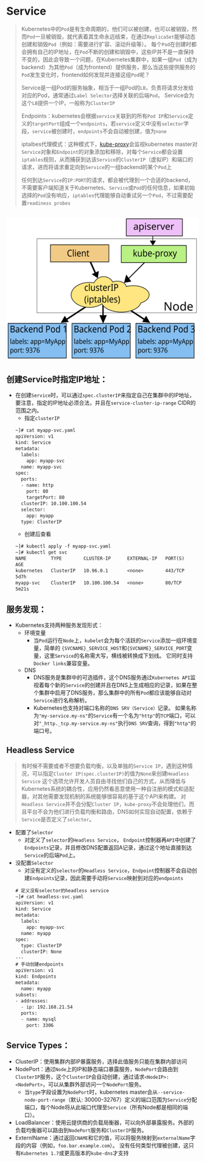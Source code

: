 # Service

> Kubernetes中的`Pod`是有生命周期的，他们可以被创建，也可以被销毁，然而`Pod`一旦被销毁，就代表着其生命永远结束，在通过`ReplicaSet`能够动态创建和销毁`Pod`（例如：需要进行扩容、滚动升级等）。 
> 每个`Pod`在创建时都会拥有自己的IP地址，在`Pod`不断的创建和销毁中，这些IP并不是一直保持不变的，因此会导致一个问题，在Kubernetes集群中，如果一组`Pod`（成为backend）为其他`Pod`（成为frontend）提供服务，那么当这些提供服务的`Pod`发生变化时，frontend如何发现并连接这组`Pod`呢？
>
> Service是一组Pod的服务抽象，相当于一组Pod的`LB`，负责将请求分发给对应的Pod，通常通过`Label Selector`选择关联的后端`Pod`， Service会为这个`LB`提供一个IP，一般称为`ClusterIP`
>
> Endpoints：kubernetes会根据`service`关联到的所有`Pod IP`和`Service`定义的`targetPort`组成一个`endpoints`，若`service`定义中没有`selector`字段，`service`被创建时，`endpoints`不会自动被创建，值为`none`
>
> iptalbes代理模式：这种模式下，[kube-proxy](./kube-proxy.md)会监视kubernetes master对`Service`对象和`Endpoint`的对象添加和移除，对每个`Service`都会设置`iptables`规则，从而捕获到达该`Service`的`ClusterIP`（虚拟IP）和端口的请求，进而将请求重定向到`Service`的一组backend的某个`Pod`上
>
> 任何到达`Service`的`IP:PORT`的请求，都会被代理到一个合适的backend，不需要客户端知道关于Kubernetes、`Service`或`Pod`的任何信息，如果初始选择的`Pod`没有响应，`iptables`代理能够自动重试另一个`Pod`，不过需要配置`readiness probes`

![services-iptables-overview](./services-iptables-overview.svg)
----------------------------

## 创建Service时指定IP地址：
* 在创建`Service`时，可以通过`spec.clusterIP`来指定自己在集群中的IP地址，要注意，指定的IP地址必须合法，并且在`service-cluster-ip-range` CIDR的范围之内。
	* 指定`clusterIP`
	```
	~]# cat myapp-svc.yaml
	apiVersion: v1
	kind: Service
	metadata:
	  labels:
	    app: myapp-svc
	  name: myapp-svc
	spec:
	  ports:
	  - name: http
	    port: 80
	    targetPort: 80
	  clusterIP: 10.100.100.54
	  selector:
	    app: myapp
	  type: ClusterIP
	```
	* 创建后查看
	```
	~]# kubectl apply -f myapp-svc.yaml
	~]# kubectl get svc
	NAME         TYPE        CLUSTER-IP      EXTERNAL-IP   PORT(S)   AGE
	kubernetes   ClusterIP   10.96.0.1       <none>        443/TCP   5d7h
	myapp-svc    ClusterIP   10.100.100.54   <none>        80/TCP    5m21s
	```


## 服务发现：
* Kubernetes支持两种服务发现形式：
	* 环境变量
		* 当`Pod`运行在`Node`上，`kubelet`会为每个活跃的`Service`添加一组环境变量，简单的 `{SVCNAME}_SERVICE_HOST`和`{SVCNAME}_SERVICE_PORT`变量，这里`Service`的名称需大写，横线被转换成下划线。 它同时支持`Docker links`兼容变量。
	* DNS
		* DNS服务是集群中的可选插件，这个DNS服务通过`Kubernetes API`监视着每个新的`Service`的创建并且在DNS上生成相应的记录，如果在整个集群中启用了DNS服务，那么集群中的所有`Pod`都应该能够自动对`Service`进行名称解析。
		* Kubernetes也支持对端口名称的`DNS SRV（Service）`记录。 如果名称为`"my-service.my-ns"`的`Service`有一个名为`"http"`的`TCP`端口，可以对`"_http._tcp.my-service.my-ns"`执行`DNS SRV`查询，得到`"http"`的端口号。
<!-- 		```
		~]# dig -t srv _http._tcp.myapp.default.svc.cluster.local @10.96.0.10
		; <<>> DiG 9.9.4-RedHat-9.9.4-72.el7 <<>> -t srv _http._tcp.myapp-svc.default.svc.cluster.local @10.96.0.10
		;; global options: +cmd
		;; Got answer:
		;; ->>HEADER<<- opcode: QUERY, status: NOERROR, id: 41367
		;; flags: qr aa rd ra; QUERY: 1, ANSWER: 1, AUTHORITY: 0, ADDITIONAL: 2

		;; OPT PSEUDOSECTION:
		; EDNS: version: 0, flags:; udp: 4096
		;; QUESTION SECTION:
		;_http._tcp.myapp-svc.default.svc.cluster.local.	IN SRV

		;; ANSWER SECTION:
		_http._tcp.myapp-svc.default.svc.cluster.local.	5 IN SRV 0 100 8080 myapp-svc.default.svc.cluster.local.

		;; ADDITIONAL SECTION:
		myapp-svc.default.svc.cluster.local. 5 IN A	10.106.26.196

		;; Query time: 1 msec
		;; SERVER: 10.96.0.10#53(10.96.0.10)
		;; WHEN: Sat Dec 08 23:42:49 EST 2018
		;; MSG SIZE  rcvd: 227
		```
 -->

## Headless Service
> 有时候不需要或者不想要负载均衡，以及单独的`Service IP`，遇到这种情况，可以指定`Cluster IP(spec.clusterIP)`的值为`None`来创建`Headless Service`
> 这个选项允许开发人员自由寻找他们自己的方式，从而降低与Kubernetes系统的耦合性，应用仍然看恶意使用一种自注册的模式和适配器，对其他需要发现机制的系统能够很容易的基于这个API来构建。
> 对`Headless Service`并不会分配`Cluster IP`，`kube-proxy`不会处理他们，而且平台不会为他们进行负载均衡和路由，DNS如何实现自动配置，依赖于`Service`是否定义了`selector`。

* 配置了`Selector`
	* 对定义了`selector`的`Headless Service`， `Endpoint`控制器再`API`中创建了`Endpoints`记录，并且修改DNS配置返回A记录，通过这个地址直接到达`Service`的后端`Pod`上。
* 没配置`Selector`
	* 对没有定义的`selector`的`Headless Service`，`Endpoint`控制器不会自动创建`Endpoints`记录，因此需要手动将`Service`映射到对应的`endpoints`
	```
	# 定义没有selector的headless service
	~]# cat headless-svc.yaml
	apiVersion: v1
	kind: Service
	metadata:
	  labels:
	    app: myapp-svc
	  name: myapp
	spec:
	  type: ClusterIP
	  clusterIP: None
	---
	# 手动创建endpoints
	apiVersion: v1
	kind: Endpoints
	metadata:
	  name: myapp
	subsets:
	- addresses:
	  - ip: 192.168.21.54
	  ports:
	  - name: mysql
	    port: 3306
	```



## Service Types：
* ClusterIP：使用集群内部IP暴露服务，选择此值服务只能在集群内部访问
* NodePort：通过`Node`上的IP和静态端口暴露服务，`NodePort`会路由到`ClusterIP`服务，这个`ClusterIP`会自动创建，通过请求`<NodeIP>:<NodePort>`，可以从集群外部访问一个`NodePort`服务。
	* 当`type`字段设置为`NodePort`时，kubernetes master会从`--service-node-port-range`（默认: 30000-32767）定义的端口范围为`Service`分配端口，每个Node将从此端口代理至`Service`（所有Node都是相同的端口）。
* LoadBalancer：使用云提供商的负载局衡器，可以向外部暴露服务。外部的负载均衡器可以路由到`NodePort`服务和`ClusterIP`服务。
* ExternlName：通过返回`CNAME`和它的值，可以将服务映射到`externalName`字段的内容（例如，`foo.bar.example.com`）。 没有任何类型代理被创建，这只有`Kubernetes 1.7`或更高版本的`kube-dns`才支持


